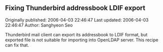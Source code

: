 ## Fixing Thunderbird addressbook LDIF export 
Originally published: 2006-04-03 22:46:47 
Last updated: 2006-04-03 22:46:47 
Author: Sanghyeon Seo 
 
Thunderbird mail client can export its addressbook to LDIF format, but exported file is not suitable for importing into OpenLDAP server. This recipe can fix that.